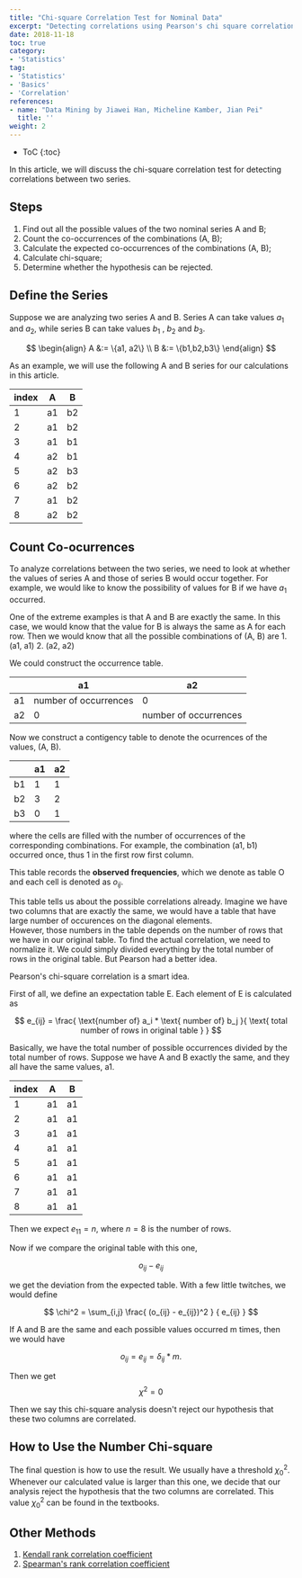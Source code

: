 ```yaml
---
title: "Chi-square Correlation Test for Nominal Data"
excerpt: "Detecting correlations using Pearson's chi square correlation test"
date: 2018-11-18
toc: true
category:
- 'Statistics'
tag:
- 'Statistics'
- 'Basics'
- 'Correlation'
references:
- name: "Data Mining by Jiawei Han, Micheline Kamber, Jian Pei"
  title: ''
weight: 2
---
```


* ToC
{:toc}

In this article, we will discuss the chi-square correlation test for detecting correlations between two series.

## Steps

1. Find out all the possible values of the two nominal series A and B;
2. Count the co-occurrences of the combinations (A, B);
3. Calculate the expected co-occurrences of the combinations (A, B);
4. Calculate chi-square;
5. Determine whether the hypothesis can be rejected.


## Define the Series

Suppose we are analyzing two series A and B. Series A can take values $a_1$ and $a_2$, while series B can take values $b_1$ , $b_2$ and $b_3$.

$$
\begin{align}
A &:= \{a1, a2\} \\
B &:= \{b1,b2,b3\}
\end{align}
$$

As an example, we will use the following A and B series for our calculations in this article.

| index | A | B |
|--|---|---|
| 1 | a1 | b2 |
| 2 | a1 | b2 |
| 3 | a1 | b1 |
| 4 | a2 | b1 |
| 5 | a2 | b3 |
| 6 | a2 | b2 |
| 7 | a1 | b2 |
| 8 | a2 | b2 |


## Count Co-ocurrences

To analyze correlations between the two series, we need to look at whether the values of series A and those of series B would occur together. For example, we would like to know the possibility of values for B if we have $a_1$ occurred.

<div class="notes--info" markdown="1">
One of the extreme examples is that A and B are exactly the same. In this case, we would know that the value for B is always the same as A for each row. Then we would know that all the possible combinations of (A, B) are
1. (a1, a1)
2. (a2, a2)

We could construct the occurrence table.

|   |  a1 | a2 |
|--|---|---|
| a1 |  number of occurrences | 0 |
| a2 |  0 | number of occurrences |


</div>

Now we construct a contigency table to denote the ocurrences of the values,  (A, B).

|  | a1 | a2 |
|--|---|---|
| b1 | 1 | 1 |
| b2 | 3 | 2 |
| b3 | 0 | 1 |

where the cells are filled with the number of occurrences of the corresponding combinations. For example, the combination (a1, b1) occurred once, thus 1 in the first row first column.

This table records the **observed frequencies**, which we denote as table O and each cell is denoted as $o_{ij}$.

<div class="notes--info" markdown="1">
This table tells us about the possible correlations already. Imagine we have two columns that are exactly the same, we would have a table that have large number of occurences on the diagonal elements.
</div>

<div class="notes--warning" markdown="1">
However, those numbers in the table depends on the number of rows that we have in our original table. To find the actual correlation, we need to normalize it. We could simply divided everything by the total number of rows in the original table. But Pearson had a better idea.
</div>

Pearson's chi-square correlation is a smart idea. 

First of all, we define an expectation table E. Each element of E is calculated as

$$
e_{ij} = \frac{ \text{number of} a_i * \text{ number of} b_j }{ \text{ total number of rows in original table } }
$$

<div class="notes--info" markdown="1">
Basically, we have the total number of possible occurrences divided by the total number of rows. Suppose we have A and B exactly the same, and they all have the same values, a1.

| index | A | B |
|--|---|---|
| 1 | a1 | a1 |
| 2 | a1 | a1 |
| 3 | a1 | a1 |
| 4 | a1 | a1 |
| 5 | a1 | a1 |
| 6 | a1 | a1 |
| 7 | a1 | a1 |
| 8 | a1 | a1 |

Then we expect $e_11 = n$, where $n=8$ is the number of rows.
</div>

Now if we compare the original table with this one,

$$
o_{ij} - e_{ij}
$$

we get the deviation from the expected table. With a few little twitches, we would define

$$
\chi^2 = \sum_{i,j} \frac{ (o_{ij} - e_{ij})^2 } { e_{ij} }
$$


<div class="notes--info" markdown="1">
If A and B are the same and each possible values occurred m times, then we would have

$$
o_{ij} = e_{ij} = \delta_{ij} * m.
$$

Then we get 
$$
\chi^2 = 0
$$

Then we say this chi-square analysis doesn't reject our hypothesis that these two columns are correlated.
</div>

## How to Use the Number Chi-square

The final question is how to use the result. We usually have a threshold $\chi_0^2$. Whenever our calculated value is larger than this one, we decide that our analysis reject the hypothesis that the two columns are correlated.
This value $\chi_0^2$ can be found in the textbooks.


## Other Methods

1. [Kendall rank correlation coefficient](https://en.wikipedia.org/wiki/Kendall_rank_correlation_coefficient)
2. [Spearman's rank correlation coefficient](https://en.wikipedia.org/wiki/Spearman%27s_rank_correlation_coefficient)